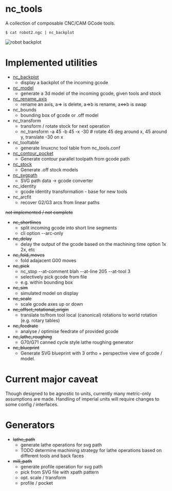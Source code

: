 nc_tools
========

A collection of composable CNC/CAM GCode tools.

```
$ cat robot2.ngc | nc_backplot
```

![robot backplot](https://raw.github.com/mythagel/backplot/master/robot_backplot.png)

Implemented utilities
=====================

 * [nc_backplot](http://mythagel.github.io/nc_tools/nc_backplot/)
    * display a backplot of the incoming gcode
 * [nc_model](http://mythagel.github.io/nc_tools/nc_model/)
    * generate a 3d model of the incoming gcode, given tools and stock
 * [nc_rename_axis](http://mythagel.github.io/nc_tools/nc_rename_axis/)
    * rename an axis, a=> is delete, a=>b is rename, a<=>b is swap
 * nc_bounds
    * bounding box of gcode or .off model
 * nc_transform
    * transform / rotate stock for next operation
    * nc_transform -a 45 -b 45 -x -30 # rotate 45 deg around x, 45 around y, translate -30 on x
 * nc_tooltable
    * generate linuxcnc tool table from nc_tools.conf
 * [nc_contour_pocket](http://mythagel.github.io/nc_tools/nc_contour_pocket/)
    * Generate contour parallel toolpath from gcode path
 * [nc_stock](http://mythagel.github.io/nc_tools/nc_stock/)
    * Generate .off stock models
 * [nc_svgpath](http://mythagel.github.io/nc_tools/nc_svgpath/)
    * SVG path data -> gcode converter
 * nc_identity
    * gcode identity transformation - base for new tools
 * nc_arcfit
    * recover G2/G3 arcs from linear paths


~~not implemented / not complete~~

 * ~~nc_shortlines~~
    * split incoming gcode into short line segments
    * cli option --arc-only
 * ~~nc_delay~~
    * delay the output of the gcode based on the machining time option 1x 2x, etc
 * ~~nc_fold_moves~~
    * fold adajacent G00 moves
 * ~~nc_pick~~
    * nc_stop --at-comment blah --at-line 205 --at-tool 3
    * selectively pick gcode from file
    * e.g. within bounding box
 * ~~nc_sim~~
    * simulated model on display
 * ~~nc_scale~~
    * scale gcode axes up or down
 * ~~nc_offset_rotational_origin~~
    * translate to/from tool local (canonical) rotations to world rotation (e.g. rotary tables)
 * ~~nc_feedrate~~
    * analyse / optimise feedrate of provided gcode
 * ~~nc_lathe_roughing~~
    * G70/G71 canned cycle style lathe roughing generator 
 * ~~nc_blueprint~~
    * Generate SVG blueprint with 3 ortho + perspective view of gcode / model.

Current major caveat
====================

Though designed to be agnostic to units, currently many metric-only assumptions are made. Handling of imperial units will require changes to some config / interfaces.

Generators
==========

 * ~~lathe_path~~
    * generate lathe operations for svg path
    * TODO determine machining strategy for lathe operations based on different tools and back faces
 * ~~mill_path~~
    * generate profile operation for svg path
    * pick from SVG file with xpath pattern
    * opt. scale / transform
    * profile / pocket
